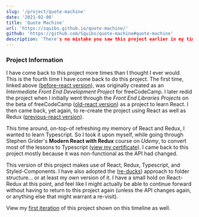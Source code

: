 ```yaml
---
slug: '/project/quote-machine'
date: '2021-02-08'
title: 'Quote Machine'
url: 'https://squibs.github.io/quote-machine/'
github: 'https://github.com/Squibs/quote-machine#quote-machine'
description: 'There's no mistake you saw this project earlier in my timeline. I've revisited this project numerous times and have now created version four of this project, using React, Redux, and TypeScript.'
---
```


### Project Information

I have come back to this project more times than I thought I ever would. This is the fourth time I have come back to do this project. The first time, linked above ([before-react version](https://github.com/Squibs/quote-machine/tree/before-react)), was originally created as an _Intermediate Front End Development Project_ for freeCodeCamp. I later redid the project when I initially went through the _Front End Libraries Projects_ on the beta of freeCodeCamp ([old-react version](https://github.com/Squibs/quote-machine/tree/old-react)) as a project to learn React. I then came back, yet again, to re-create the project using React as well as Redux ([previous-react version](https://github.com/Squibs/quote-machine/tree/previous-react)).

This time around, on-top-of refreshing my memory of React and Redux, I wanted to learn Typescript. So I took it upon myself, while going through Stephen Grider's **Modern React with Redux** course on _Udemy_, to convert most of the lessons to Typescript ([view my certificate](https://github.com/Squibs/freeCodeCamp/tree/master/Images/certificates#udemy---modern-react-with-redux-by-stephen-grider---certification)). I came back to this project mostly because it was non-functional as the API had changed.

This version of this project makes use of React, Redux, Typescript, and Styled-Components. I have also adopted the ([re-ducks](https://github.com/alexnm/re-ducks)) approach to folder structure... or at least my own version of it. I have a small hold on React-Redux at this point, and feel like I might actually be able to continue forward without having to return to this project again (unless the API changes again, or anything else that might warrant a re-visit).

View my [first iteration](/project/quote-machine-old) of this project shown on this timeline as well.
